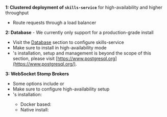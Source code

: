 **1: Clustered deployment of ``skills-service``** for high-availability and higher throughput
   - Route requests through a load balancer

**2: Database** - We currently only support <external-url label="PostgreSQL" url="https://www.postgresql.org/" /> for a production-grade install
   - Visit the [Database](/skills-docs/dashboard/install-guide/database.html) section to configure skills-service
   - Make sure to install <external-url label="PostgreSQL" url="https://www.postgresql.org/" /> in high-availability mode
   - <external-url label="PostgreSQL" url="https://www.postgresql.org/" />'s installation, setup and management is beyond the scope of this section, please visit [https://www.postgresql.org](https://www.postgresql.org/).

**3: WebSocket Stomp Brokers**
   - Some options include <external-url label="Amazon MQ" url="https://aws.amazon.com/amazon-mq" /> or <external-url label="RabbitMQ" url="https://www.rabbitmq.com/stomp.html" />
   - Make sure to configure high-availability setup
   - <external-url label="RabbitMQ" url="https://www.rabbitmq.com/stomp.html" />'s installation:
      - Docker based: <external-url label="RabbitMQ on DockerHub" url="https://hub.docker.com/_/rabbitmq" />
      - Native install: <external-url label="RabbitMQ.com" url="https://www.rabbitmq.com/stomp.html" />
